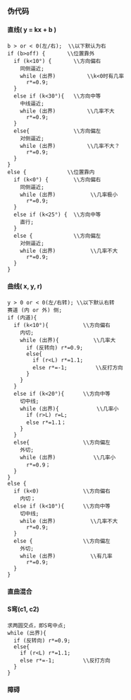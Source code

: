 ### 伪代码

#### 直线( y = kx + b )
    b > or < 0(左/右);  \\以下默认为右
    if (b>off) {       \\位置靠外
      if (k<10°) {       \\方向偏右
        同侧逼近;
        while (出界)          \\k<0时有几率
          r*=0.9;
      }
      else if (k<30°){   \\方向中等
        中线逼近;
        while (出界)          \\几率不大
          r*=0.9;
      }
      else{              \\方向偏左
        对侧逼近;
        while (出界)          \\几率不大？
          r*=0.9;
      }
    }
    else {             \\位置靠内
      if (k<0°) {        \\方向偏右
        同侧逼近;
        while (出界)           \\几率极小
          r*=0.9;
      }
      else if (k<25°) {  \\方向中等
        直行;
      }
      else {             \\方向偏左
        对侧逼近;
        while (出界)           \\几率不大
          r*=0.9;
      }
    }

#### 曲线( x, y, r)
    y > 0 or < 0(左/右转); \\以下默认右转
    赛道 (内 or 外) 侧;
    if (内道){
      if (k<10°){           \\方向偏右
        内切;
        while (出界){           \\几率大
          if (反转向) r*=0.9;
          else{
            if (r<L) r*=1.1;
            else r*=-1;         \\反打方向
          }
        }
      }
      else if (k<20°){      \\方向中等
        切中线;
        while (出界){            \\几率小
          if (r>L) r=L;
          else r*=1.1；
        }
      }
      else{                 \\方向偏左
        外切;
        while (出界)            \\几率小
          r*=0.9；
      }                  
    }
    else {
      if (k<0)              \\方向偏右
        内切；
      else if (k<10°){      \\方向中等
        切中线;
        while (出界)           \\几率不大
          r*=0.9;
      }
      else {                \\方向偏左
        外切;
        while (出界)           \\有几率
          r*=0.9;
      }
    }

#### 直曲混合

#### S弯(c1, c2)  
    求两圆交点，即S弯中点;
    while (出界){           
      if (反转向) r*=0.9;
      else{
        if (r<L) r*=1.1;
        else r*=-1;         \\反打方向
      }
    }

#### 障碍
